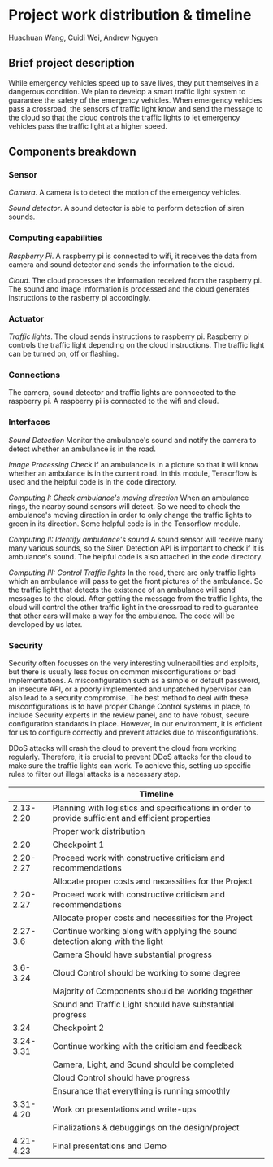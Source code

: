 # Project work distribution & timeline
Huachuan Wang, Cuidi Wei, Andrew Nguyen

## Brief project description
While emergency vehicles speed up to save lives, they put themselves in a dangerous condition. We plan to develop a smart traffic light system to guarantee the safety of the emergency vehicles. When emergency vehicles pass a crossroad, the sensors of traffic light know and send the message to the cloud so that the cloud controls the traffic lights to let emergency vehicles pass the traffic light at a higher speed.

## Components breakdown

### Sensor
*Camera*. A camera is to detect the motion of the emergency vehicles.

*Sound detector*. A sound detector is able to perform detection of siren sounds. 

### Computing capabilities
*Raspberry Pi*. 
A raspberry pi is connected to wifi, it receives the data from camera and sound detector and sends the information to the cloud. 

*Cloud*. 
The cloud processes the information received from the raspberry pi. The sound and image information is processed and the cloud generates instructions to the rasberry pi accordingly. 

### Actuator
*Traffic lights*. 
The cloud sends instructions to raspberry pi. Raspberry pi controls the traffic light depending on the cloud instructions. The traffic light can be turned on, off or flashing.

### Connections
The camera, sound detector and traffic lights are conncected to the raspberry pi. A raspberry pi is connected to the wifi and cloud.

### Interfaces
*Sound Detection*
Monitor the ambulance's sound and notify the camera to detect whether an ambulance is in the road.

*Image Processing*
Check if an ambulance is in a picture so that it will know whether an ambulance is in the current road. In this module, Tensorflow is used and the helpful code is in the code directory.

*Computing I: Check ambulance's moving direction*
When an ambulance rings, the nearby sound sensors will detect. So we need to check the ambulance's moving direction in order to only change the traffic lights to green in its direction. Some helpful code is in the Tensorflow module.

*Computing II: Identify ambulance's sound*
A sound sensor will receive many many various sounds, so the Siren Detection API is important to check if it is ambulance's sound. The helpful code is also attached in the code directory.

*Computing III: Control Traffic lights*
In the road, there are only traffic lights which an ambulance will pass to get the front pictures of the ambulance. So the traffic light that detects the existence of an ambulance will send messages to the cloud. After getting the message from the traffic lights, the cloud will control the other traffic light in the crossroad to red to guarantee that other cars will make a way for the ambulance. The code will be developed by us later.

### Security
Security often focusses on the very interesting vulnerabilities and exploits, but there is usually less focus on common misconfigurations or bad implementations. A misconfiguration such as a simple or default password, an insecure API, or a poorly implemented and unpatched hypervisor can also lead to a security compromise. The best method to deal with these misconfigurations is to have proper Change Control systems in place, to include Security experts in the review panel, and to have robust, secure configuration standards in place. However, in our environment, it is efficient for us to configure correctly and prevent attacks due to misconfigurations.

DDoS attacks will crash the cloud to prevent the cloud from working regularly. Therefore, it is crucial to prevent DDoS attacks for the cloud to make sure the traffic lights can work. To achieve this, setting up specific rules to filter out illegal attacks is a necessary step.


|          | Timeline                                                    |
|----------|-------------------------------------------------------------|
|2.13-2.20 |Planning with logistics and specifications in order to provide sufficient and efficient properties |
|          |Proper work distribution                                     |
|2.20      |Checkpoint 1|
|2.20-2.27 |Proceed work with constructive criticism and recommendations|
||Allocate proper costs and necessities for the Project|
|2.20-2.27|Proceed work with constructive criticism and recommendations|
||Allocate proper costs and necessities for the Project|
|2.27-3.6|Continue working along with applying the sound detection along with the light|
||Camera Should have substantial progress|
|3.6-3.24|Cloud Control should be working to some degree|
||Majority of Components should be working together|
||Sound and Traffic Light should have substantial progress|
|3.24|Checkpoint 2|
|3.24-3.31|Continue working with the criticism and feedback|
||Camera, Light, and Sound should be completed|
||Cloud Control should have progress|
||Ensurance that everything is running smoothly|
|3.31-4.20|Work on presentations and write-ups|
||Finalizations & debuggings on the design/project|
|4.21-4.23|Final presentations and Demo|
